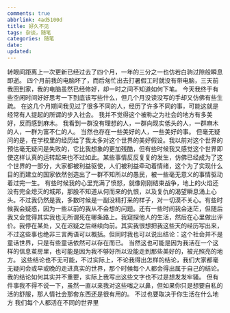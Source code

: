 ```yaml
---
comments: true
abbrlink: 4ad5100d
title: 好久不见
tags: 杂谈，随笔
categories: 随笔
date:
updated:
---
```

转眼间距离上一次更新已经过去了四个月，一年的三分之一也仿若白驹过隙般瞬息即逝。<!--more-->
四个月前我的电脑坏了，而后匆忙出去打暑假工时就没有带电脑，三天前我回到家，我的电脑虽然已经修好，却一时之间不知道如何下笔。
今天我终于有些空闲时间好好思考一下到底该写些什么，但几个月没读没写的手却又仿佛有些生疏。
在这几个月期间我见过了很多不同的人，经历了许多不同的事，可能这就是经常有人提起的所谓的步入社会。
我并不觉得这个被称之为社会的地方有多美好，反而感到麻木。
我看到一群没有理想的人，一群向现实低头的人，一群麻木的人，一群为富不仁的人。
当然也存在一些美好的人，一些美好的事。
但毫无疑问的是，在学校里的经历给了我太多对这个世界的美好假设。我以前对这个世界的预估毫无疑问是失败的，它比我想象的更加残酷，但有些时候我又感觉这个世界即使这样认真的运转起来也不过如此。某些事情反反复复的发生，仿佛已经成为了这个世界的一部分，大家都被利益驱使，人们被利益牵动着情绪，这个为了实现什么目的而建立的国家依然创造出了一群不知所以的愚民，被一些毫无意义的事情驱动着过完一生。
有些时候我的心里充满了愤怒，就像刚刚结束战争，地上的火焰还没有完全熄灭的城邦，那股不知道从何而来的仇恨，以及复仇的渴望瞬息涌上心头。不过我仍然是我，多数时候是一副没精打采的样子，对一切漠不关心。有些时候我会疑惑，因为一些以前的我从不会想的问题。还有一些时间我会迷茫，但随后我又会觉得其实我也无所谓死在哪条路上。我窥探他人的生活，然后在心里做出评价。我停在某处，又在迟疑之后继续向前。其实我很想把我这些天的经历写出来，不过这些事也绝非三言两语可以概括。但同时我也可以说出结论：这个社会并不是童话世界，只是有些童话依然可以存在而已。
当然这也可能是因为我活在一个这样的信息茧房里，也可能是因为我不够好所以没能走到那些美好的，被光照亮的地方。
这些结论也不无可能，不过实际上，不论我得出怎样的结论，我们大家都毫无疑问会或早或晚的走进真实的世界，那个时候每个人都会得出属于自己的结论。
我的结论如何其实并不重要，实际上我写出这些文字也不过是想发发牢骚。
但有件事我不得不说一下，虽然一直以来我对这些嗤之以鼻，但如果你只是想要自私的活的舒服，那人情社会那套东西还是很有用的。
不过也要取决于你生活在什么地方
我们每个人都活在不同的世界里